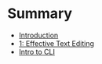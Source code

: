 # Summary

* [Introduction](README.md)
* [1: Effective Text Editing](w1_d1_effective_text_editing.md)
* [Intro to CLI](w1_d2_intro_to_cli.md)

